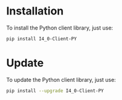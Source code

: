 # Installation
To install the Python client library, just use:
```bash
pip install I4_0-Client-PY
```

# Update
To update the Python client library, just use:
```bash
pip install --upgrade I4_0-Client-PY
```